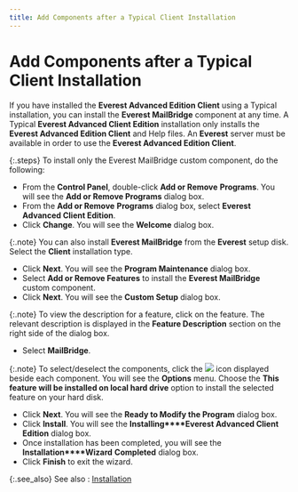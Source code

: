 ```yaml
---
title: Add Components after a Typical Client Installation
---
```


# Add Components after a Typical Client Installation


If you have installed the **Everest Advanced 
 Edition Client** using a Typical installation, you can install the  **Everest MailBridge** component at  any time. A Typical **Everest Advanced 
 Client Edition** installation only installs the **Everest 
 Advanced Edition Client** and Help files. An **Everest**  server must be available in order to use the **Everest 
 Advanced Edition Client**.


{:.steps}
To install only the Everest MailBridge  custom component, do the following:

- From the **Control Panel**, double-click **Add 
 or Remove** **Programs**. You  will see the **Add or Remove Programs**  dialog box.
- From the **Add or Remove** **Programs**  dialog box, select **Everest Advanced Client 
 Edition**.
- Click **Change**. You will see the **Welcome**  dialog box.



{:.note}
You can also install **Everest 
 MailBridge** from the **Everest**  setup disk. Select the **Client**  installation type.

- Click **Next**. You will see the **Program 
 Maintenance** dialog box.
- Select **Add or Remove Features** to install the  **Everest MailBridge** custom component.
- Click **Next**. You will see the **Custom 
 Setup** dialog box.



{:.note}
To view the description for a feature, click on the  feature. The relevant description is displayed in the **Feature 
 Description** section on the right side of the dialog box.

- Select **MailBridge**.



{:.note}
To select/deselect  the components, click the ![]({{site.mb_baseurl}}/img/mailbridge_options_drop_down_button.gif) icon displayed beside each component.  You will see the **Options** menu.  Choose the **This feature will be installed 
 on local hard drive** option to install the selected feature on your  hard disk.

- Click **Next**. You will see the **Ready 
 to Modify the Program** dialog box.
- Click **Install**. You will see the **Installing****Everest Advanced Client Edition**  dialog box.
- Once installation  has been completed, you will see the **Installation****Wizard** **Completed**  dialog box.
- Click **Finish** to exit the wizard.



{:.see_also}
See also
: [Installation]({{site.mb_baseurl}}/installation/installation_mailbridge.html)
